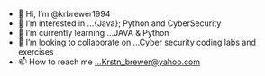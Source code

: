 - 👋 Hi, I’m @krbrewer1994
- 👀 I’m interested in ...{Java}; Python and CyberSecurity
- 🌱 I’m currently learning ...JAVA & Python
- 💞️ I’m looking to collaborate on ...Cyber security coding labs and exercises
- 📫 How to reach me ...Krstn_brewer@yahoo.com

<!---
krbrewer1994/krbrewer1994 is a ✨ special ✨ repository because its `README.md` (this file) appears on your GitHub profile.
You can click the Preview link to take a look at your changes.
--->
